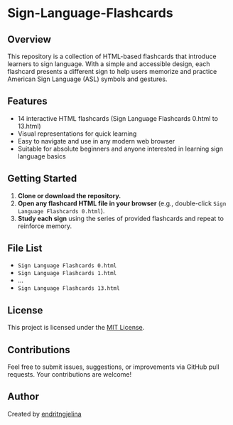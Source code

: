 # Sign-Language-Flashcards

## Overview

This repository is a collection of HTML-based flashcards that introduce learners to sign language. With a simple and accessible design, each flashcard presents a different sign to help users memorize and practice American Sign Language (ASL) symbols and gestures.

## Features

- 14 interactive HTML flashcards (Sign Language Flashcards 0.html to 13.html)
- Visual representations for quick learning
- Easy to navigate and use in any modern web browser
- Suitable for absolute beginners and anyone interested in learning sign language basics

## Getting Started

1. **Clone or download the repository.**
2. **Open any flashcard HTML file in your browser** (e.g., double-click `Sign Language Flashcards 0.html`).
3. **Study each sign** using the series of provided flashcards and repeat to reinforce memory.

## File List

- `Sign Language Flashcards 0.html`  
- `Sign Language Flashcards 1.html`  
- ...  
- `Sign Language Flashcards 13.html`  

## License

This project is licensed under the [MIT License](LICENSE).

## Contributions

Feel free to submit issues, suggestions, or improvements via GitHub pull requests. Your contributions are welcome!

## Author

Created by [endritngjelina](https://github.com/endritngjelina)
